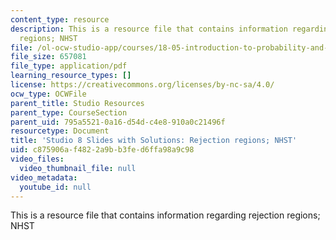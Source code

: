 ```yaml
---
content_type: resource
description: This is a resource file that contains information regarding rejection
  regions; NHST
file: /ol-ocw-studio-app/courses/18-05-introduction-to-probability-and-statistics-spring-2014/c875906af4822a9bb3fed6ffa98a9c98_MIT18_05S14_studio8slides.pdf
file_size: 657081
file_type: application/pdf
learning_resource_types: []
license: https://creativecommons.org/licenses/by-nc-sa/4.0/
ocw_type: OCWFile
parent_title: Studio Resources
parent_type: CourseSection
parent_uid: 795a5521-0a16-d54d-c4e8-910a0c21496f
resourcetype: Document
title: 'Studio 8 Slides with Solutions: Rejection regions; NHST'
uid: c875906a-f482-2a9b-b3fe-d6ffa98a9c98
video_files:
  video_thumbnail_file: null
video_metadata:
  youtube_id: null
---
```

This is a resource file that contains information regarding rejection regions; NHST